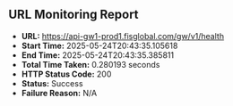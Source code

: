 ## URL Monitoring Report

- **URL:** https://api-gw1-prod1.fisglobal.com/gw/v1/health
- **Start Time:** 2025-05-24T20:43:35.105618
- **End Time:** 2025-05-24T20:43:35.385811
- **Total Time Taken:** 0.280193 seconds
- **HTTP Status Code:** 200
- **Status:** Success
- **Failure Reason:** N/A
